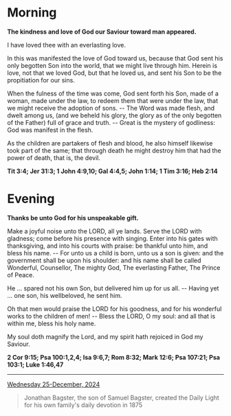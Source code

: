 # Morning

**The kindness and love of God our Saviour toward man appeared.**
 
I have loved thee with an everlasting love.
 
In this was manifested the love of God toward us, because that God sent his only begotten Son into the world, that we might live through him. Herein is love, not that we loved God, but that he loved us, and sent his Son to be the propitiation for our sins.
 
When the fulness of the time was come, God sent forth his Son, made of a woman, made under the law, to redeem them that were under the law, that we might receive the adoption of sons. -- The Word was made flesh, and dwelt among us, (and we beheld his glory, the glory as of the only begotten of the Father) full of grace and truth. -- Great is the mystery of godliness: God was manifest in the flesh.
 
As the children are partakers of flesh and blood, he also himself likewise took part of the same; that through death he might destroy him that had the power of death, that is, the devil.  

**Tit 3:4; Jer 31:3; 1 John 4:9,10; Gal 4:4,5; John 1:14; 1 Tim 3:16; Heb 2:14**

# Evening

**Thanks be unto God for his unspeakable gift.**
 
Make a joyful noise unto the LORD, all ye lands. Serve the LORD with gladness; come before his presence with singing. Enter into his gates with thanksgiving, and into his courts with praise: be thankful unto him, and bless his name. -- For unto us a child is born, unto us a son is given: and the government shall be upon his shoulder: and his name shall be called Wonderful, Counsellor, The mighty God, The everlasting Father, The Prince of Peace.
 
He ... spared not his own Son, but delivered him up for us all. -- Having yet ... one son, his wellbeloved, he sent him.
 
Oh that men would praise the LORD for his goodness, and for his wonderful works to the children of men! -- Bless the LORD, O my soul: and all that is within me, bless his holy name.
 
My soul doth magnify the Lord, and my spirit hath rejoiced in God my Saviour.  

**2 Cor 9:15; Psa 100:1,2,4; Isa 9:6,7; Rom 8:32; Mark 12:6; Psa 107:21; Psa 103:1; Luke 1:46,47**

---

[Wednesday 25-December, 2024](https://t.me/s/daily_light)

> Jonathan Bagster, the son of Samuel Bagster, created the Daily Light for his own family's daily devotion in 1875

